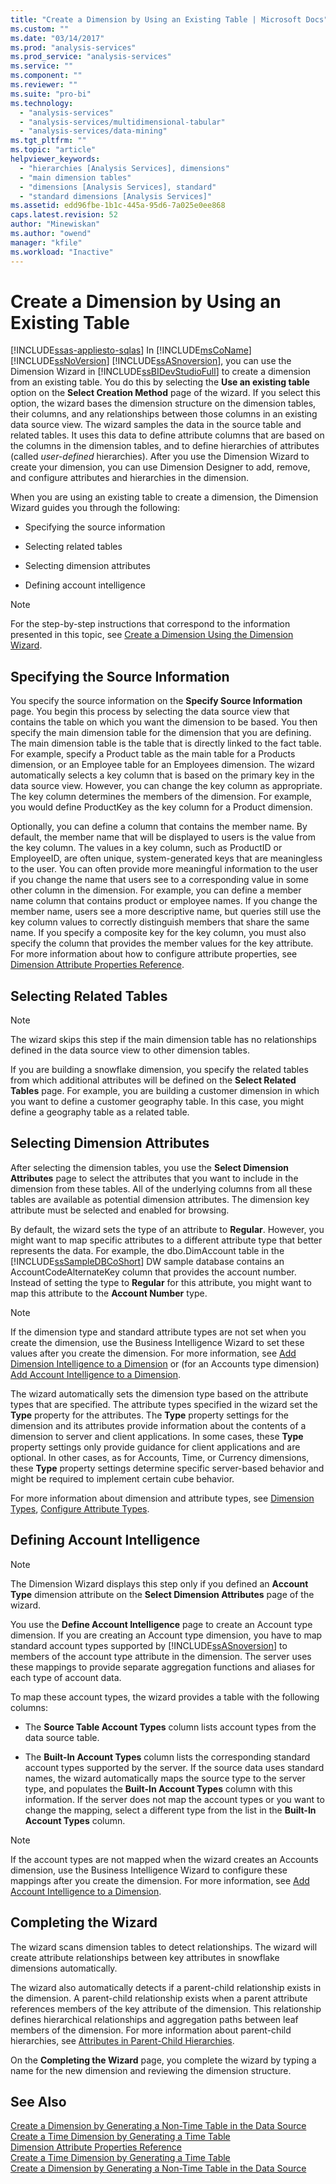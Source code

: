 ```yaml
---
title: "Create a Dimension by Using an Existing Table | Microsoft Docs"
ms.custom: ""
ms.date: "03/14/2017"
ms.prod: "analysis-services"
ms.prod_service: "analysis-services"
ms.service: ""
ms.component: ""
ms.reviewer: ""
ms.suite: "pro-bi"
ms.technology: 
  - "analysis-services"
  - "analysis-services/multidimensional-tabular"
  - "analysis-services/data-mining"
ms.tgt_pltfrm: ""
ms.topic: "article"
helpviewer_keywords: 
  - "hierarchies [Analysis Services], dimensions"
  - "main dimension tables"
  - "dimensions [Analysis Services], standard"
  - "standard dimensions [Analysis Services]"
ms.assetid: edd96fbe-1b1c-445a-95d6-7a025e0ee868
caps.latest.revision: 52
author: "Minewiskan"
ms.author: "owend"
manager: "kfile"
ms.workload: "Inactive"
---
```

# Create a Dimension by Using an Existing Table
[!INCLUDE[ssas-appliesto-sqlas](../../includes/ssas-appliesto-sqlas.md)]
  In [!INCLUDE[msCoName](../../includes/msconame-md.md)] [!INCLUDE[ssNoVersion](../../includes/ssnoversion-md.md)] [!INCLUDE[ssASnoversion](../../includes/ssasnoversion-md.md)], you can use the Dimension Wizard in [!INCLUDE[ssBIDevStudioFull](../../includes/ssbidevstudiofull-md.md)] to create a dimension from an existing table. You do this by selecting the **Use an existing table** option on the **Select Creation Method** page of the wizard. If you select this option, the wizard bases the dimension structure on the dimension tables, their columns, and any relationships between those columns in an existing data source view. The wizard samples the data in the source table and related tables. It uses this data to define attribute columns that are based on the columns in the dimension tables, and to define hierarchies of attributes (called *user-defined* hierarchies). After you use the Dimension Wizard to create your dimension, you can use Dimension Designer to add, remove, and configure attributes and hierarchies in the dimension.  
  
 When you are using an existing table to create a dimension, the Dimension Wizard guides you through the following:  
  
-   Specifying the source information  
  
-   Selecting related tables  
  
-   Selecting dimension attributes  
  
-   Defining account intelligence  
  
> [!NOTE]  
>  For the step-by-step instructions that correspond to the information presented in this topic, see [Create a Dimension Using the Dimension Wizard](../../analysis-services/multidimensional-models/create-a-dimension-using-the-dimension-wizard.md).  
  
## Specifying the Source Information  
 You specify the source information on the **Specify Source Information** page. You begin this process by selecting the data source view that contains the table on which you want the dimension to be based. You then specify the main dimension table for the dimension that you are defining. The main dimension table is the table that is directly linked to the fact table. For example, specify a Product table as the main table for a Products dimension, or an Employee table for an Employees dimension. The wizard automatically selects a key column that is based on the primary key in the data source view. However, you can change the key column as appropriate. The key column determines the members of the dimension. For example, you would define ProductKey as the key column for a Product dimension.  
  
 Optionally, you can define a column that contains the member name. By default, the member name that will be displayed to users is the value from the key column. The values in a key column, such as ProductID or EmployeeID, are often unique, system-generated keys that are meaningless to the user. You can often provide more meaningful information to the user if you change the name that users see to a corresponding value in some other column in the dimension. For example, you can define a member name column that contains product or employee names. If you change the member name, users see a more descriptive name, but queries still use the key column values to correctly distinguish members that share the same name. If you specify a composite key for the key column, you must also specify the column that provides the member values for the key attribute. For more information about how to configure attribute properties, see [Dimension Attribute Properties Reference](../../analysis-services/multidimensional-models/dimension-attribute-properties-reference.md).  
  
## Selecting Related Tables  
  
> [!NOTE]  
>  The wizard skips this step if the main dimension table has no relationships defined in the data source view to other dimension tables.  
  
 If you are building a snowflake dimension, you specify the related tables from which additional attributes will be defined on the **Select Related Tables** page. For example, you are building a customer dimension in which you want to define a customer geography table. In this case, you might define a geography table as a related table.  
  
## Selecting Dimension Attributes  
 After selecting the dimension tables, you use the **Select Dimension Attributes** page to select the attributes that you want to include in the dimension from these tables. All of the underlying columns from all these tables are available as potential dimension attributes. The dimension key attribute must be selected and enabled for browsing.  
  
 By default, the wizard sets the type of an attribute to **Regular**. However, you might want to map specific attributes to a different attribute type that better represents the data. For example, the dbo.DimAccount table in the [!INCLUDE[ssSampleDBCoShort](../../includes/sssampledbcoshort-md.md)] DW sample database contains an AccountCodeAlternateKey column that provides the account number. Instead of setting the type to **Regular** for this attribute, you might want to map this attribute to the **Account Number** type.  
  
> [!NOTE]  
>  If the dimension type and standard attribute types are not set when you create the dimension, use the Business Intelligence Wizard to set these values after you create the dimension. For more information, see [Add Dimension Intelligence to a Dimension](../../analysis-services/multidimensional-models/bi-wizard-add-dimension-intelligence-to-a-dimension.md) or (for an Accounts type dimension) [Add Account Intelligence to a Dimension](../../analysis-services/multidimensional-models/bi-wizard-add-account-intelligence-to-a-dimension.md).  
  
 The wizard automatically sets the dimension type based on the attribute types that are specified. The attribute types specified in the wizard set the **Type** property for the attributes. The **Type** property settings for the dimension and its attributes provide information about the contents of a dimension to server and client applications. In some cases, these **Type** property settings only provide guidance for client applications and are optional. In other cases, as for Accounts, Time, or Currency dimensions, these **Type** property settings determine specific server-based behavior and might be required to implement certain cube behavior.  
  
 For more information about dimension and attribute types, see [Dimension Types](../../analysis-services/multidimensional-models-olap-logical-dimension-objects/database-dimension-properties-types.md), [Configure Attribute Types](../../analysis-services/multidimensional-models/attribute-properties-configure-attribute-types.md).  
  
## Defining Account Intelligence  
  
> [!NOTE]  
>  The Dimension Wizard displays this step only if you defined an **Account Type** dimension attribute on the **Select Dimension Attributes** page of the wizard.  
  
 You use the **Define Account Intelligence** page to create an Account type dimension. If you are creating an Account type dimension, you have to map standard account types supported by [!INCLUDE[ssASnoversion](../../includes/ssasnoversion-md.md)] to members of the account type attribute in the dimension. The server uses these mappings to provide separate aggregation functions and aliases for each type of account data.  
  
 To map these account types, the wizard provides a table with the following columns:  
  
-   The **Source Table Account Types** column lists account types from the data source table.  
  
-   The **Built-In Account Types** column lists the corresponding standard account types supported by the server. If the source data uses standard names, the wizard automatically maps the source type to the server type, and populates the **Built-In Account Types** column with this information. If the server does not map the account types or you want to change the mapping, select a different type from the list in the **Built-In Account Types** column.  
  
> [!NOTE]  
>  If the account types are not mapped when the wizard creates an Accounts dimension, use the Business Intelligence Wizard to configure these mappings after you create the dimension. For more information, see [Add Account Intelligence to a Dimension](../../analysis-services/multidimensional-models/bi-wizard-add-account-intelligence-to-a-dimension.md).  
  
## Completing the Wizard  
 The wizard scans dimension tables to detect relationships. The wizard will create attribute relationships between key attributes in snowflake dimensions automatically.  
  
 The wizard also automatically detects if a parent-child relationship exists in the dimension. A parent-child relationship exists when a parent attribute references members of the key attribute of the dimension. This relationship defines hierarchical relationships and aggregation paths between leaf members of the dimension. For more information about parent-child hierarchies, see [Attributes in Parent-Child Hierarchies](../../analysis-services/multidimensional-models/parent-child-dimension-attributes.md).  
  
 On the **Completing the Wizard** page, you complete the wizard by typing a name for the new dimension and reviewing the dimension structure.  
  
## See Also  
 [Create a Dimension by Generating a Non-Time Table in the Data Source](../../analysis-services/multidimensional-models/create-a-dimension-by-generating-a-non-time-table-in-the-data-source.md)   
 [Create a Time Dimension by Generating a Time Table](../../analysis-services/multidimensional-models/create-a-time-dimension-by-generating-a-time-table.md)   
 [Dimension Attribute Properties Reference](../../analysis-services/multidimensional-models/dimension-attribute-properties-reference.md)   
 [Create a Time Dimension by Generating a Time Table](../../analysis-services/multidimensional-models/create-a-time-dimension-by-generating-a-time-table.md)   
 [Create a Dimension by Generating a Non-Time Table in the Data Source](../../analysis-services/multidimensional-models/create-a-dimension-by-generating-a-non-time-table-in-the-data-source.md)  
  
  
